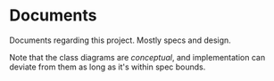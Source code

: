 # Documents

Documents regarding this project. Mostly specs and design.


Note that the class diagrams are *conceptual*, and implementation can deviate from them as long as it's within spec bounds.

